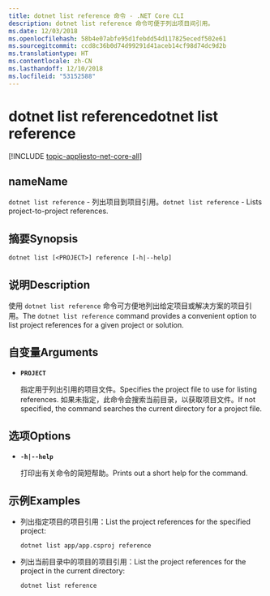 ```yaml
---
title: dotnet list reference 命令 - .NET Core CLI
description: dotnet list reference 命令可便于列出项目间引用。
ms.date: 12/03/2018
ms.openlocfilehash: 58b4e07abfe95d1febdd54d117825ecedf502e61
ms.sourcegitcommit: ccd8c36b0d74d99291d41aceb14cf98d74dc9d2b
ms.translationtype: HT
ms.contentlocale: zh-CN
ms.lasthandoff: 12/10/2018
ms.locfileid: "53152588"
---
```

# <a name="dotnet-list-reference"></a><span data-ttu-id="3028c-103">dotnet list reference</span><span class="sxs-lookup"><span data-stu-id="3028c-103">dotnet list reference</span></span>

[!INCLUDE [topic-appliesto-net-core-all](../../../includes/topic-appliesto-net-core-all.md)]

## <a name="name"></a><span data-ttu-id="3028c-104">name</span><span class="sxs-lookup"><span data-stu-id="3028c-104">Name</span></span>

<span data-ttu-id="3028c-105">`dotnet list reference` - 列出项目到项目引用。</span><span class="sxs-lookup"><span data-stu-id="3028c-105">`dotnet list reference` - Lists project-to-project references.</span></span>

## <a name="synopsis"></a><span data-ttu-id="3028c-106">摘要</span><span class="sxs-lookup"><span data-stu-id="3028c-106">Synopsis</span></span>

`dotnet list [<PROJECT>] reference [-h|--help]`

## <a name="description"></a><span data-ttu-id="3028c-107">说明</span><span class="sxs-lookup"><span data-stu-id="3028c-107">Description</span></span>

<span data-ttu-id="3028c-108">使用 `dotnet list reference` 命令可方便地列出给定项目或解决方案的项目引用。</span><span class="sxs-lookup"><span data-stu-id="3028c-108">The `dotnet list reference` command provides a convenient option to list project references for a given project or solution.</span></span>

## <a name="arguments"></a><span data-ttu-id="3028c-109">自变量</span><span class="sxs-lookup"><span data-stu-id="3028c-109">Arguments</span></span>

* **`PROJECT`**

  <span data-ttu-id="3028c-110">指定用于列出引用的项目文件。</span><span class="sxs-lookup"><span data-stu-id="3028c-110">Specifies the project file to use for listing references.</span></span> <span data-ttu-id="3028c-111">如果未指定，此命令会搜索当前目录，以获取项目文件。</span><span class="sxs-lookup"><span data-stu-id="3028c-111">If not specified, the command searches the current directory for a project file.</span></span>

## <a name="options"></a><span data-ttu-id="3028c-112">选项</span><span class="sxs-lookup"><span data-stu-id="3028c-112">Options</span></span>

* **`-h|--help`**

  <span data-ttu-id="3028c-113">打印出有关命令的简短帮助。</span><span class="sxs-lookup"><span data-stu-id="3028c-113">Prints out a short help for the command.</span></span>

## <a name="examples"></a><span data-ttu-id="3028c-114">示例</span><span class="sxs-lookup"><span data-stu-id="3028c-114">Examples</span></span>

* <span data-ttu-id="3028c-115">列出指定项目的项目引用：</span><span class="sxs-lookup"><span data-stu-id="3028c-115">List the project references for the specified project:</span></span>

  ```console
  dotnet list app/app.csproj reference
  ```

* <span data-ttu-id="3028c-116">列出当前目录中的项目的项目引用：</span><span class="sxs-lookup"><span data-stu-id="3028c-116">List the project references for the project in the current directory:</span></span>

  ```console
  dotnet list reference
  ```